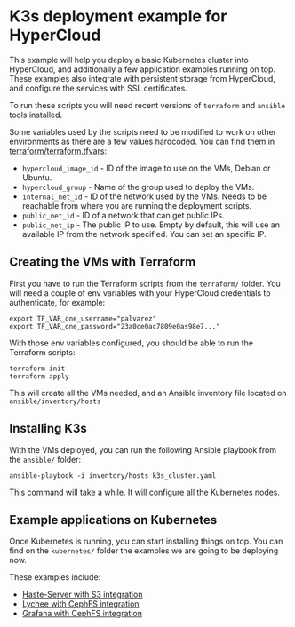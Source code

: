 # K3s deployment example for HyperCloud

This example will help you deploy a basic Kubernetes cluster into HyperCloud,
and additionally a few application examples running on top. These examples also
integrate with persistent storage from HyperCloud, and configure the services
with SSL certificates.

To run these scripts you will need recent versions of `terraform` and `ansible`
tools installed.

Some variables used by the scripts need to be modified to work on other
environments as there are a few values hardcoded. You can find them in
[terraform/terraform.tfvars]:

- `hypercloud_image_id` - ID of the image to use on the VMs, Debian or Ubuntu.
- `hypercloud_group` - Name of the group used to deploy the VMs.
- `internal_net_id` - ID of the network used by the VMs. Needs to be reachable
  from where you are running the deployment scripts.
- `public_net_id` - ID of a network that can get public IPs.
- `public_net_ip` - The public IP to use. Empty by default, this will use an
  available IP from the network specified. You can set an specific IP.

## Creating the VMs with Terraform

First you have to run the Terraform scripts from the `terraform/` folder. You
will need a couple of env variables with your HyperCloud credentials to
authenticate, for example:

    export TF_VAR_one_username="palvarez"
    export TF_VAR_one_password="23a0ce0ac7809e0as98e7..."

With those env variables configured, you should be able to run the Terraform
scripts:

    terraform init
    terraform apply

This will create all the VMs needed, and an Ansible inventory file located on
`ansible/inventory/hosts`

## Installing K3s

With the VMs deployed, you can run the following Ansible playbook from
the `ansible/` folder:

    ansible-playbook -i inventory/hosts k3s_cluster.yaml

This command will take a while. It will configure all the Kubernetes nodes.

## Example applications on Kubernetes

Once Kubernetes is running, you can start installing things on top. You can
find on the `kubernetes/` folder the examples we are going to be deploying now.

These examples include:
- [Haste-Server with S3 integration](haste-server.md)
- [Lychee with CephFS integration](lychee.md)
- [Grafana with CephFS integration](grafana.md)


[terraform/terraform.tfvars]: terraform/terraform.tfvars
